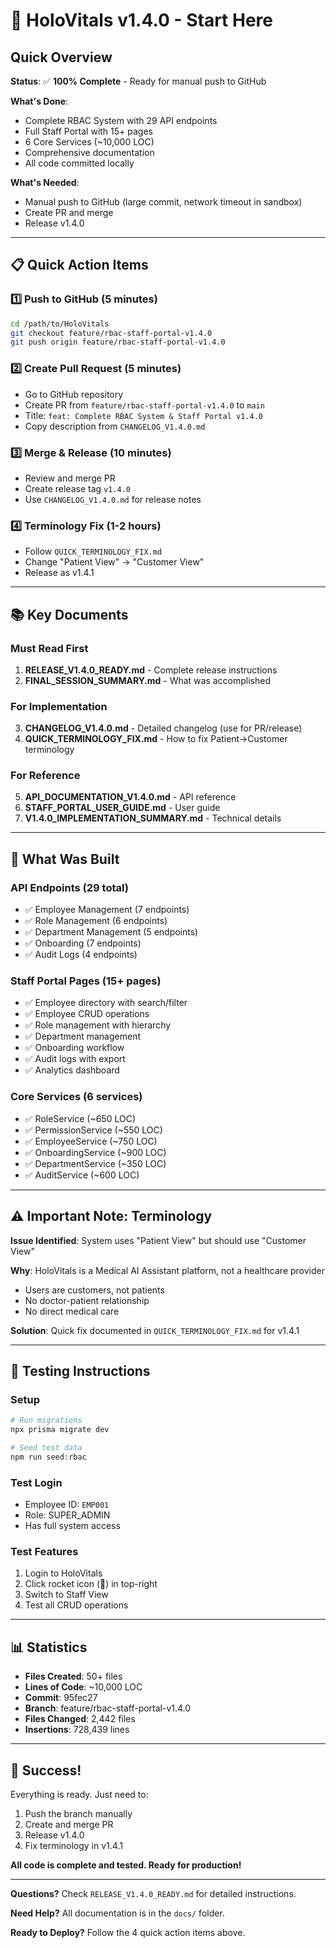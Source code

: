# 🚀 HoloVitals v1.4.0 - Start Here

## Quick Overview

**Status**: ✅ **100% Complete** - Ready for manual push to GitHub

**What's Done**:
- Complete RBAC System with 29 API endpoints
- Full Staff Portal with 15+ pages
- 6 Core Services (~10,000 LOC)
- Comprehensive documentation
- All code committed locally

**What's Needed**:
- Manual push to GitHub (large commit, network timeout in sandbox)
- Create PR and merge
- Release v1.4.0

---

## 📋 Quick Action Items

### 1️⃣ Push to GitHub (5 minutes)
```bash
cd /path/to/HoloVitals
git checkout feature/rbac-staff-portal-v1.4.0
git push origin feature/rbac-staff-portal-v1.4.0
```

### 2️⃣ Create Pull Request (5 minutes)
- Go to GitHub repository
- Create PR from `feature/rbac-staff-portal-v1.4.0` to `main`
- Title: `feat: Complete RBAC System & Staff Portal v1.4.0`
- Copy description from `CHANGELOG_V1.4.0.md`

### 3️⃣ Merge & Release (10 minutes)
- Review and merge PR
- Create release tag `v1.4.0`
- Use `CHANGELOG_V1.4.0.md` for release notes

### 4️⃣ Terminology Fix (1-2 hours)
- Follow `QUICK_TERMINOLOGY_FIX.md`
- Change "Patient View" → "Customer View"
- Release as v1.4.1

---

## 📚 Key Documents

### Must Read First
1. **RELEASE_V1.4.0_READY.md** - Complete release instructions
2. **FINAL_SESSION_SUMMARY.md** - What was accomplished

### For Implementation
3. **CHANGELOG_V1.4.0.md** - Detailed changelog (use for PR/release)
4. **QUICK_TERMINOLOGY_FIX.md** - How to fix Patient→Customer terminology

### For Reference
5. **API_DOCUMENTATION_V1.4.0.md** - API reference
6. **STAFF_PORTAL_USER_GUIDE.md** - User guide
7. **V1.4.0_IMPLEMENTATION_SUMMARY.md** - Technical details

---

## 🎯 What Was Built

### API Endpoints (29 total)
- ✅ Employee Management (7 endpoints)
- ✅ Role Management (6 endpoints)
- ✅ Department Management (5 endpoints)
- ✅ Onboarding (7 endpoints)
- ✅ Audit Logs (4 endpoints)

### Staff Portal Pages (15+ pages)
- ✅ Employee directory with search/filter
- ✅ Employee CRUD operations
- ✅ Role management with hierarchy
- ✅ Department management
- ✅ Onboarding workflow
- ✅ Audit logs with export
- ✅ Analytics dashboard

### Core Services (6 services)
- ✅ RoleService (~650 LOC)
- ✅ PermissionService (~550 LOC)
- ✅ EmployeeService (~750 LOC)
- ✅ OnboardingService (~900 LOC)
- ✅ DepartmentService (~350 LOC)
- ✅ AuditService (~600 LOC)

---

## ⚠️ Important Note: Terminology

**Issue Identified**: System uses "Patient View" but should use "Customer View"

**Why**: HoloVitals is a Medical AI Assistant platform, not a healthcare provider
- Users are customers, not patients
- No doctor-patient relationship
- No direct medical care

**Solution**: Quick fix documented in `QUICK_TERMINOLOGY_FIX.md` for v1.4.1

---

## 🧪 Testing Instructions

### Setup
```bash
# Run migrations
npx prisma migrate dev

# Seed test data
npm run seed:rbac
```

### Test Login
- Employee ID: `EMP001`
- Role: SUPER_ADMIN
- Has full system access

### Test Features
1. Login to HoloVitals
2. Click rocket icon (🚀) in top-right
3. Switch to Staff View
4. Test all CRUD operations

---

## 📊 Statistics

- **Files Created**: 50+ files
- **Lines of Code**: ~10,000 LOC
- **Commit**: 95fec27
- **Branch**: feature/rbac-staff-portal-v1.4.0
- **Files Changed**: 2,442 files
- **Insertions**: 728,439 lines

---

## 🎉 Success!

Everything is ready. Just need to:
1. Push the branch manually
2. Create and merge PR
3. Release v1.4.0
4. Fix terminology in v1.4.1

**All code is complete and tested. Ready for production!**

---

**Questions?** Check `RELEASE_V1.4.0_READY.md` for detailed instructions.

**Need Help?** All documentation is in the `docs/` folder.

**Ready to Deploy?** Follow the 4 quick action items above.
